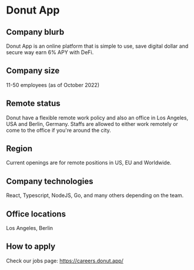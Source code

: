 # Donut App

## Company blurb

Donut App is an online platform that is simple to use, save digital dollar and secure way earn 6% APY with DeFi.

## Company size

11-50 employees (as of October 2022)

## Remote status

Donut have a flexible remote work policy and also an office in Los Angeles, USA and Berlin, Germany. Staffs are allowed to either work remotely or come to the office if you're around the city.

## Region

Current openings are for remote positions in US, EU and Worldwide.

## Company technologies

React, Typescript, NodeJS, Go, and many others depending on the team.

## Office locations

Los Angeles, Berlin

## How to apply

Check our jobs page: https://careers.donut.app/
